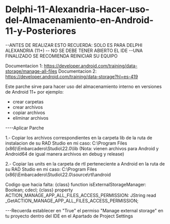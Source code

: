 # Delphi-11-Alexandria-Hacer-uso-del-Almacenamiento-en-Android-11-y-Posteriores

--ANTES DE REALIZAR ESTO RECUERDA: 
 SOLO ES PARA DELPHI ALEXANDRIA (11+)
-- NO SE DEBE TENER ABIERTO EL IDE
--UNA FINALIZADO SE RECOMIENDA REINICIAR SU EQUIPO

Documentacion 1: https://developer.android.com/training/data-storage/manage-all-files
Documentacion 2: https://developer.android.com/training/data-storage?hl=es-419


Este parche sirve para hacer uso del almacenamiento interno en versiones de Android 11+ por ejemplo: 
- crear carpetas
- crear archivos
- copiar archivos
- eliminar archivos 


----Aplicar Parche

1.- Copiar los archivos correspondientes en la carpeta lib de la ruta de instalacion de su RAD Studio
en mi caso: C:\Program Files (x86)\Embarcadero\Studio\22.0\lib 
(Nota: vienen archivos para Android y Android64 de igual manera archivos en debug y release)

2.- Copiar las units en la carpeta de rtl perteneciente a Android en la ruta de su RAD Studio
en mi caso: C:\Program Files (x86)\Embarcadero\Studio\22.0\source\rtl\android

Codigo que hacia falta: 
{class} function isExternalStorageManager: Boolean; cdecl;
{class} property ACTION_MANAGE_APP_ALL_FILES_ACCESS_PERMISSION: JString read _GetACTION_MANAGE_APP_ALL_FILES_ACCESS_PERMISSION;


---Recuerda establecer en "True" el permiso "Manage external storage" en tu proyecto dentro del IDE en el
Apartado de Project Settings





 
